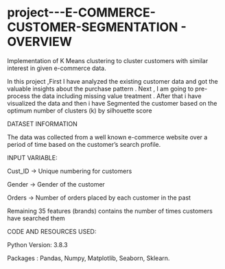 # project---E-COMMERCE-CUSTOMER-SEGMENTATION - OVERVIEW


Implementation of K Means clustering  to cluster customers with similar interest in given e-commerce data.


In this project ,First  I have analyzed the existing customer data and got the valuable insights about the purchase pattern . Next , I am going to  pre-process the data  including missing value treatment . After that i have visualized the data and then i have  Segmented the  customer based on the optimum number of clusters (k) by silhouette score 

DATASET INFORMATION

The data was collected from a well known e-commerce website over a period of time based on the customer’s search profile. 

INPUT VARIABLE:

Cust_ID  -> Unique numbering for customers 

Gender  -> Gender of the customer

Orders  -> Number of orders placed by each customer in the past

Remaining 35 features (brands) contains the number of times customers have searched them

CODE AND RESOURCES USED:

  Python Version: 3.8.3

  Packages : Pandas, Numpy, Matplotlib, Seaborn, Sklearn.
  


